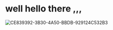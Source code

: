 # well hello there ,,,
![CE839392-3B30-4A50-BBDB-929124C532B3](https://github.com/user-attachments/assets/c978cfea-c243-468f-b0fd-33b6e62d5d1a)
